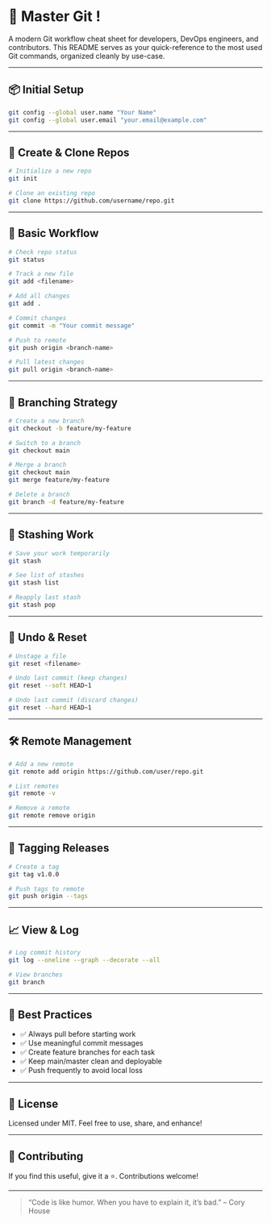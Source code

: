 # 🚀 Master Git !

A modern Git workflow cheat sheet for developers, DevOps engineers, and contributors. This README serves as your quick-reference to the most used Git commands, organized cleanly by use-case.

---

## 📦 Initial Setup

```bash
git config --global user.name "Your Name"
git config --global user.email "your.email@example.com"
```

---

## 🧱 Create & Clone Repos

```bash
# Initialize a new repo
git init

# Clone an existing repo
git clone https://github.com/username/repo.git
```

---

## 📂 Basic Workflow

```bash
# Check repo status
git status

# Track a new file
git add <filename>

# Add all changes
git add .

# Commit changes
git commit -m "Your commit message"

# Push to remote
git push origin <branch-name>

# Pull latest changes
git pull origin <branch-name>
```

---

## 🌿 Branching Strategy

```bash
# Create a new branch
git checkout -b feature/my-feature

# Switch to a branch
git checkout main

# Merge a branch
git checkout main
git merge feature/my-feature

# Delete a branch
git branch -d feature/my-feature
```

---

## 🧠 Stashing Work

```bash
# Save your work temporarily
git stash

# See list of stashes
git stash list

# Reapply last stash
git stash pop
```

---

## 🧼 Undo & Reset

```bash
# Unstage a file
git reset <filename>

# Undo last commit (keep changes)
git reset --soft HEAD~1

# Undo last commit (discard changes)
git reset --hard HEAD~1
```

---

## 🛠️ Remote Management

```bash
# Add a new remote
git remote add origin https://github.com/user/repo.git

# List remotes
git remote -v

# Remove a remote
git remote remove origin
```

---

## 🎯 Tagging Releases

```bash
# Create a tag
git tag v1.0.0

# Push tags to remote
git push origin --tags
```

---

## 📈 View & Log

```bash
# Log commit history
git log --oneline --graph --decorate --all

# View branches
git branch
```

---

## 🧪 Best Practices

- ✅ Always pull before starting work
- ✅ Use meaningful commit messages
- ✅ Create feature branches for each task
- ✅ Keep main/master clean and deployable
- ✅ Push frequently to avoid local loss

---

## 📄 License

Licensed under MIT. Feel free to use, share, and enhance!

---

## 🤝 Contributing

If you find this useful, give it a ⭐. Contributions welcome!

---

> “Code is like humor. When you have to explain it, it’s bad.” – Cory House
